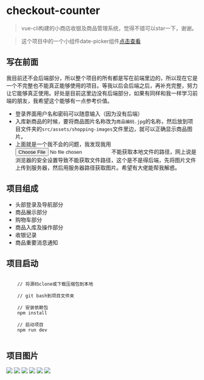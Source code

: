 # checkout-counter

> vue-cli构建的小商店收银及商品管理系统，觉得不错可以star一下，谢谢。

> 这个项目中的一个小组件date-picker组件[点击查看](https://github.com/huanghaibin91/Date-Pickers)

## 写在前面

我目前还不会后端部分，所以整个项目的所有都是写在前端里边的，所以现在它是一个不完整也不能真正能够使用的项目。等我以后会后端之后，再补充完整，努力让它能够真正使用。好处是目前这里边没有后端部分，如果有同样和我一样学习前端的朋友，我希望这个能够有一点参考价值。

- 登录界面用户名和密码可以随意输入（因为没有后端）
- 入库新商品的时候，要将商品图片名称改为`商品编码.jpg`的名称，然后放到项目文件夹的`src/assets/shopping-images`文件里边，就可以正确显示商品图片。
- 上面就是一个我不会的问题，我发现我用<input type="file" />不能获取本地文件的路径，网上说是浏览器的安全设置导致不能获取文件路径，这个是不是得后端，先将图片文件上传到服务器，然后用服务器路径获取图片。希望有大佬能帮我解惑。
	
## 项目组成
- 头部登录及导航部分
- 商品展示部分
- 购物车部分
- 商品入库及操作部分
- 收银记录
- 商品重要消息通知

## 项目启动

``` 

	// 将源码clone或下载压缩包到本地

	// git bash到项目文件夹

	// 安装依赖包
  	npm install

  	// 启动项目
  	npm run dev
	
```

## 项目图片

![](https://github.com/huanghaibin91/Checkout-counter/blob/master/src/assets/image/1.png?raw=true)
![](https://github.com/huanghaibin91/Checkout-counter/blob/master/src/assets/image/2.png?raw=true)
![](https://github.com/huanghaibin91/Checkout-counter/blob/master/src/assets/image/3.png?raw=true)
![](https://github.com/huanghaibin91/Checkout-counter/blob/master/src/assets/image/4.png?raw=true)
![](https://github.com/huanghaibin91/Checkout-counter/blob/master/src/assets/image/5.png?raw=true)
![](https://github.com/huanghaibin91/Checkout-counter/blob/master/src/assets/image/6.png?raw=true)
